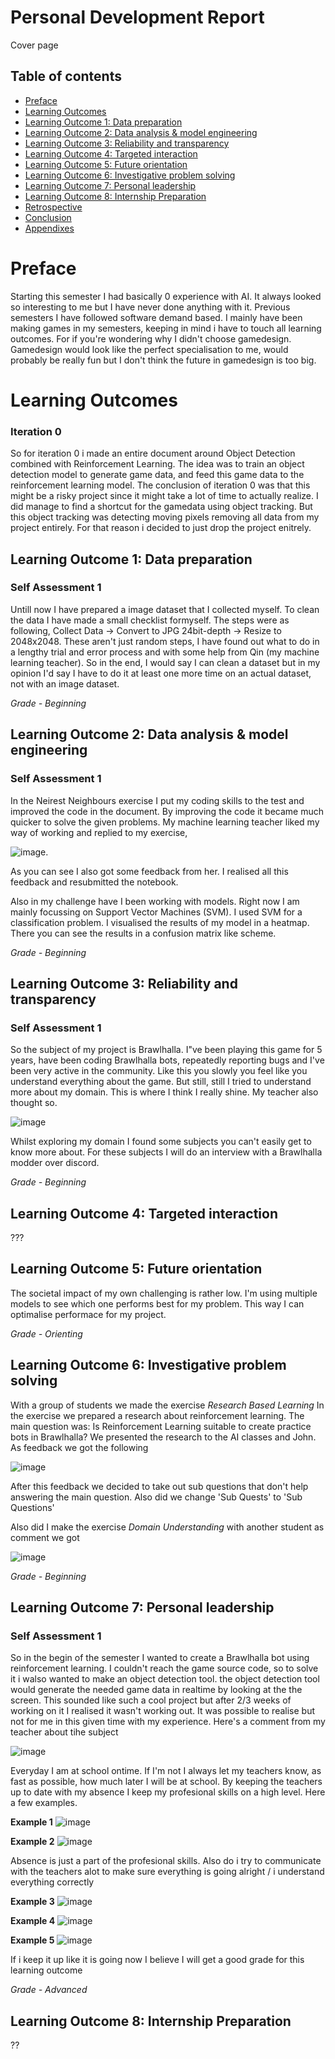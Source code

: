 # Personal Development Report

Cover page

## Table of contents
 - [Preface](#preface)
 - [Learning Outcomes]()
  - [Learning Outcome 1: Data preparation](#learning-outcome-1-data-preparation)
  - [Learning Outcome 2: Data analysis & model engineering](#learning-outcome-2-data-analysis--model-engineering)
  - [Learning Outcome 3: Reliability and transparency](#learning-outcome-3-reliability-and-transparency)
  - [Learning Outcome 4: Targeted interaction](#learning-outcome-4-targeted-interaction)
  - [Learning Outcome 5: Future orientation](#learning-outcome-5-future-orientation)
  - [Learning Outcome 6: Investigative problem solving](#learning-outcome-6-investigative-problem-solving)
  - [Learning Outcome 7: Personal leadership](#learning-outcome-7-personal-leadership)
  - [Learning Outcome 8: Internship Preparation](#learning-outcome-8-internship-preparation)
 - [Retrospective](#retrospective)
 - [Conclusion](#conclusion)
 - [Appendixes](#appendixes)
  
# Preface
Starting this semester I had basically 0 experience with AI. It always looked so interesting to me but I have never done anything with it. Previous semesters I have followed software demand based. I mainly have been making games in my semesters, keeping in mind i have to touch all learning outcomes. For if you're wondering why I didn't choose gamedesign. Gamedesign would look like the perfect specialisation to me, would probably be really fun but I don't think the future in gamedesign is too big.
  
# Learning Outcomes

### Iteration 0
So for iteration 0 i made an entire document around Object Detection combined with Reinforcement Learning. The idea was to train an object detection model to generate game data, and feed this game data to the reinforcement learning model. The conclusion of iteration 0 was that this might be a risky project since it might take a lot of time to actually realize. I did manage to find a shortcut for the gamedata using object tracking. But this object tracking was detecting moving pixels removing all data from my project entirely. For that reason i decided to just drop the project enitrely.

## Learning Outcome 1: Data preparation
  
### Self Assessment 1
Untill now I have prepared a image dataset that I collected myself. To clean the data I have made a small checklist formyself. The steps were as following, Collect Data -> Convert to JPG 24bit-depth -> Resize to 2048x2048. These aren't just random steps, I have found out what to do in a lengthy trial and error process and with some help from Qin (my machine learning teacher). So in the end, I would say I can clean a dataset but in my opinion I'd say I have to do it at least one more time on an actual dataset, not with an image dataset.
  
_Grade - Beginning_

  
## Learning Outcome 2: Data analysis & model engineering
  
### Self Assessment 1
In the Neirest Neighbours exercise I put my coding skills to the test and improved the code in the document. By improving the code it became much quicker to solve the given problems. My machine learning teacher liked my way of working and replied to my exercise,

![image](https://user-images.githubusercontent.com/74303221/188454475-3af166a5-4f83-447f-a942-4fcbe163283a.png). 

As you can see I also got some feedback from her. I realised all this feedback and resubmitted the notebook.

Also in my challenge have I been working with models. Right now I am mainly focussing on Support Vector Machines (SVM). I used SVM for a classification problem. I visualised the results of my model in a heatmap. There you can see the results in a confusion matrix like scheme.
  
_Grade - Beginning_

## Learning Outcome 3: Reliability and transparency
 
### Self Assessment 1
So the subject of my project is Brawlhalla. I"ve been playing this game for 5 years, have been coding Brawlhalla bots, repeatedly reporting bugs and I've been very active in the community. Like this you slowly you feel like you understand everything about the game. But still, still I tried to understand more about my domain. This is where I think I really shine. My teacher also thought so.

![image](https://user-images.githubusercontent.com/74303221/196374011-1d087c7b-142f-4837-95e0-d734e7795565.png)

Whilst exploring my domain I found some subjects you can't easily get to know more about. For these subjects I will do an interview with a Brawlhalla modder over discord.

_Grade - Beginning_

 ## Learning Outcome 4: Targeted interaction
???

 ## Learning Outcome 5: Future orientation
The societal impact of my own challenging is rather low. I'm using multiple models to see which one performs best for my problem. This way I can optimalise performace for my project.

*Grade - Orienting*

 ## Learning Outcome 6: Investigative problem solving
With a group of students we made the exercise *Research Based Learning* In the exercise we prepared a research about reinforcement learning. The main question     was: Is Reinforcement Learning suitable to create practice bots in Brawlhalla? We presented the research to the AI classes and John. As feedback we got the following

![image](https://user-images.githubusercontent.com/74303221/189624459-3b53cd5b-7345-4298-bed6-1f5d9c34b18a.png)

After this feedback we decided to take out sub questions that don't help answering the main question. Also did we change 'Sub Quests' to 'Sub Questions'

Also did I make the exercise *Domain Understanding* with another student as comment we got

![image](https://user-images.githubusercontent.com/74303221/196385604-d430d36f-0566-41de-a402-51142032439a.png)

*Grade - Beginning*

## Learning Outcome 7: Personal leadership

### Self Assessment 1
So in the begin of the semester I wanted to create a Brawlhalla bot using reinforcement learning. I couldn't reach the game source code, so to solve it i walso wanted to make an object detection tool. the object detection tool would generate the needed game data in realtime by looking at the the screen. This sounded like such a cool project but after 2/3 weeks of working on it I realised it wasn't working out. It was possible to realise but not for me in this given time with my experience. Here's a comment from my teacher about tihe subject

![image](https://user-images.githubusercontent.com/74303221/196378763-87e7fb76-ab57-4a95-be99-a424b485b242.png)

Everyday I am at school ontime. If I'm not I always let my teachers know, as fast as possible, how much later I will be at school. By keeping the teachers up to date with my absence I keep my profesional skills on a high level. Here a few examples.

**Example 1**
![image](https://user-images.githubusercontent.com/74303221/196382203-e9f4f066-502b-4be4-83e7-d0582896e0c3.png)

**Example 2**
![image](https://user-images.githubusercontent.com/74303221/196383658-31179b21-2bc2-4546-a530-832d4435e2ce.png)

Absence is just a part of the profesional skills. Also do i try to communicate with the teachers alot to make sure everything is going alright / i understand everything correctly 

**Example 3**
![image](https://user-images.githubusercontent.com/74303221/196383371-5fbd8c71-2c0d-430e-badc-aff00cc6c12a.png)

**Example 4**
![image](https://user-images.githubusercontent.com/74303221/196383535-02da7b80-bf58-4c3b-ad60-b6a9c0b2db62.png)

**Example 5**
![image](https://user-images.githubusercontent.com/74303221/196383736-0eed21de-2040-40a8-a840-4e419f02d231.png)

If i keep it up like it is going now I believe I will get a good grade for this learning outcome

_Grade - Advanced_


 ## Learning Outcome 8: Internship Preparation
??


